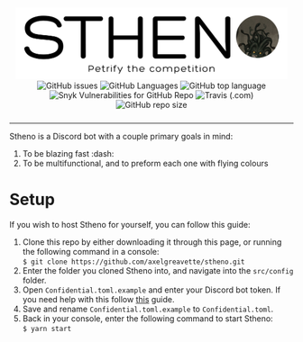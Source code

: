 <div style="text-align:center; padding: 10px" align="center">
    <img src="./public/logo.png" ondragstart="return false;" />
    <br/>
    <img alt="GitHub issues" src="https://img.shields.io/github/issues/axelgreavette/stheno?style=flat-square" />
    <img alt="GitHub Languages" src="https://img.shields.io/github/languages/count/axelgreavette/stheno?style=flat-square" />
    <img alt="GitHub top language" src="https://img.shields.io/github/languages/top/axelgreavette/stheno?style=flat-square" />
    <img alt="Snyk Vulnerabilities for GitHub Repo" src="https://img.shields.io/snyk/vulnerabilities/github/axelgreavette/stheno?style=flat-square" />
    <img alt="Travis (.com)" src="https://img.shields.io/travis/com/axelgreavette/stheno?style=flat-square" />
    <img alt="GitHub repo size" src="https://img.shields.io/github/repo-size/axelgreavette/stheno?style=flat-square" />
</div>
<hr />
<p>
    Stheno is a Discord bot with a couple primary goals in mind:
    <ul style="list-style-type: decimal">
        <li>To be blazing fast :dash:</li>
        <li>To be multifunctional, and to preform each one with flying colours</li>
    </ul>
</p>

<h1>Setup</h1>
<p>
    If you wish to host Stheno for yourself, you can follow this guide:
    <ul style="list-style-type: decimal">
        <li>Clone this repo by either downloading it through this page,  or running the following command in a console: <br> <code>$ git clone https://github.com/axelgreavette/stheno.git</code></li>
        <li>Enter the folder you cloned Stheno into, and navigate into the <code>src/config</code> folder.</li>
        <li>Open <code>Confidential.toml.example</code> and enter your Discord bot token. If you need help with this follow <a href="https://www.writebots.com/discord-bot-token/">this</a> guide.</li>
        <li>Save and rename <code>Confidential.toml.example</code> to <code>Confidential.toml</code>.
        <li>Back in your console, enter the following command to start Stheno:<br><code>$ yarn start</code>
    </ul>
</p>